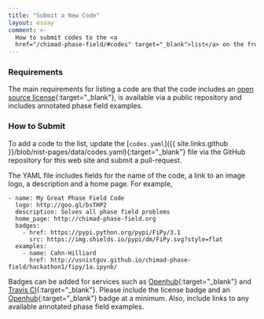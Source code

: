 ```yaml
---
title: "Submit a New Code"
layout: essay
comment: >-
  How to submit codes to the <a
  href="/chimad-phase-field/#codes" target="_blank">list</a> on the front page.
---
```


### Requirements

The main requirements for listing a code are that the code includes an
[open source license](http://choosealicense.com){:target="_blank"}, is
available via a public repository and includes annotated phase field
examples.

### How to Submit

To add a code to the list, update the [`codes.yaml`]({{
site.links.github }}/blob/nist-pages/data/codes.yaml){:target="_blank"}
file via the GitHub repository for this web site and submit a
pull-request.

The YAML file includes fields for the name of the code, a link to an
image logo, a description and a home page. For example,

    - name: My Great Phase Field Code
      logo: http://goo.gl/bsTHP2
      description: Solves all phase field problems
      home_page: http://chimad-phase-field.org
      badges:
        - href: https://pypi.python.org/pypi/FiPy/3.1
          src: https://img.shields.io/pypi/dm/FiPy.svg?style=flat
      examples:
        - name: Cahn-Hilliard
          href: http://usnistgov.github.io/chimad-phase-field/hackathon1/fipy/1a.ipynb/

Badges can be added for services such as
[Openhub](https://www.openhub.net){:target="_blank"} and
[Travis CI](https://travis-ci.org){:target="_blank"}. Please include
the license badge and an
[Openhub](https://www.openhub.net){:target="_blank"} badge at a
minimum. Also, include links to any available annotated phase field
examples.
